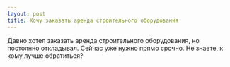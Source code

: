 ```yaml
---
layout: post 
title: Хочу заказать аренда строительного оборудования 
--- 
```

Давно хотел заказать аренда строительного оборудования, но постоянно откладывал. Сейчас уже нужно прямо срочно. Не знаете, к кому лучше обратиться?